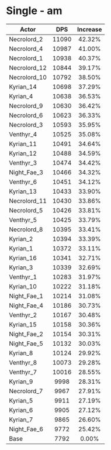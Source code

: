 # Single - am
| Actor | DPS | Increase |
|---|:---:|:---:|
|Necrolord_2|11090|42.32%|
|Necrolord_4|10987|41.00%|
|Necrolord_1|10938|40.37%|
|Necrolord_12|10844|39.17%|
|Necrolord_10|10792|38.50%|
|Kyrian_14|10698|37.29%|
|Kyrian_4|10638|36.53%|
|Necrolord_9|10630|36.42%|
|Necrolord_6|10623|36.33%|
|Necrolord_3|10593|35.95%|
|Venthyr_4|10525|35.08%|
|Kyrian_11|10491|34.64%|
|Kyrian_12|10488|34.59%|
|Venthyr_3|10474|34.42%|
|Night_Fae_3|10466|34.32%|
|Venthyr_6|10451|34.12%|
|Kyrian_13|10433|33.90%|
|Necrolord_11|10430|33.86%|
|Necrolord_5|10426|33.81%|
|Venthyr_5|10425|33.79%|
|Necrolord_8|10395|33.41%|
|Kyrian_2|10394|33.39%|
|Kyrian_1|10372|33.11%|
|Kyrian_16|10341|32.71%|
|Kyrian_3|10339|32.69%|
|Venthyr_1|10283|31.97%|
|Kyrian_10|10222|31.18%|
|Night_Fae_1|10214|31.08%|
|Night_Fae_4|10186|30.73%|
|Venthyr_2|10167|30.48%|
|Kyrian_15|10158|30.36%|
|Night_Fae_2|10154|30.31%|
|Night_Fae_5|10132|30.03%|
|Kyrian_8|10124|29.92%|
|Venthyr_8|10073|29.28%|
|Venthyr_7|10016|28.55%|
|Kyrian_9|9998|28.31%|
|Necrolord_7|9967|27.91%|
|Kyrian_5|9911|27.19%|
|Kyrian_6|9905|27.12%|
|Kyrian_7|9865|26.60%|
|Night_Fae_6|9772|25.42%|
|Base|7792|0.00%|
